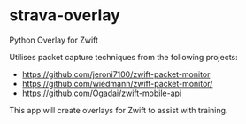 # strava-overlay

Python Overlay for Zwift

Utilises packet capture techniques from the following projects:
- https://github.com/jeroni7100/zwift-packet-monitor
- https://github.com/wiedmann/zwift-packet-monitor/
- https://github.com/Ogadai/zwift-mobile-api

This app will create overlays for Zwift to assist with training.